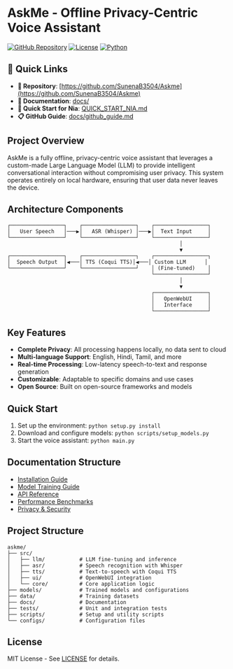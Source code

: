# AskMe - Offline Privacy-Centric Voice Assistant

[![GitHub Repository](https://img.shields.io/badge/GitHub-AskMe-blue?logo=github)](https://github.com/SunenaB3504/Askme)
[![License](https://img.shields.io/badge/License-MIT-green.svg)](LICENSE)
[![Python](https://img.shields.io/badge/Python-3.8%2B-blue.svg)](https://python.org)

## 🚀 Quick Links
- **📁 Repository**: [https://github.com/SunenaB3504/Askme](https://github.com/SunenaB3504/Askme)
- **📖 Documentation**: [docs/](docs/)
- **🎯 Quick Start for Nia**: [QUICK_START_NIA.md](QUICK_START_NIA.md)
- **📋 GitHub Guide**: [docs/github_guide.md](docs/github_guide.md)

## Project Overview

AskMe is a fully offline, privacy-centric voice assistant that leverages a custom-made Large Language Model (LLM) to provide intelligent conversational interaction without compromising user privacy. This system operates entirely on local hardware, ensuring that user data never leaves the device.

## Architecture Components

```
┌─────────────────┐    ┌─────────────────┐    ┌─────────────────┐
│   User Speech   │───▶│   ASR (Whisper) │───▶│  Text Input     │
└─────────────────┘    └─────────────────┘    └─────────────────┘
                                                       │
                                                       ▼
┌─────────────────┐    ┌─────────────────┐    ┌─────────────────┐
│  Speech Output  │◀───│ TTS (Coqui TTS)│◀───│ Custom LLM      │
└─────────────────┘    └─────────────────┘    │ (Fine-tuned)    │
                                              └─────────────────┘
                                                       │
                                                       ▼
                                              ┌─────────────────┐
                                              │   OpenWebUI     │
                                              │   Interface     │
                                              └─────────────────┘
```

## Key Features

- **Complete Privacy**: All processing happens locally, no data sent to cloud
- **Multi-language Support**: English, Hindi, Tamil, and more
- **Real-time Processing**: Low-latency speech-to-text and response generation
- **Customizable**: Adaptable to specific domains and use cases
- **Open Source**: Built on open-source frameworks and models

## Quick Start

1. Set up the environment: `python setup.py install`
2. Download and configure models: `python scripts/setup_models.py`
3. Start the voice assistant: `python main.py`

## Documentation Structure

- [Installation Guide](docs/installation.md)
- [Model Training Guide](docs/model_training.md)
- [API Reference](docs/api_reference.md)
- [Performance Benchmarks](docs/performance.md)
- [Privacy & Security](docs/privacy.md)

## Project Structure

```
askme/
├── src/
│   ├── llm/           # LLM fine-tuning and inference
│   ├── asr/           # Speech recognition with Whisper
│   ├── tts/           # Text-to-speech with Coqui TTS
│   ├── ui/            # OpenWebUI integration
│   └── core/          # Core application logic
├── models/            # Trained models and configurations
├── data/              # Training datasets
├── docs/              # Documentation
├── tests/             # Unit and integration tests
├── scripts/           # Setup and utility scripts
└── configs/           # Configuration files
```

## License

MIT License - See [LICENSE](LICENSE) for details.
